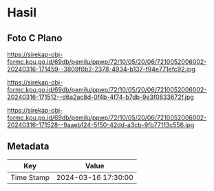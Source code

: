 # Hasil

## Foto C Plano

https://sirekap-obj-formc.kpu.go.id/69db/pemilu/ppwp/72/10/05/20/06/7210052006002-20240316-171459--3809f0b2-2378-4934-b137-f94e771efc92.jpg

https://sirekap-obj-formc.kpu.go.id/69db/pemilu/ppwp/72/10/05/20/06/7210052006002-20240316-171512--d6a2ac8d-0f4b-4f74-b7db-9e3f0833672f.jpg

https://sirekap-obj-formc.kpu.go.id/69db/pemilu/ppwp/72/10/05/20/06/7210052006002-20240316-171528--9aaeb124-5f50-42dd-a3cb-9fb77113c556.jpg


## Metadata

| Key        | Value               |
| ---------- | ------------------- |
| Time Stamp | 2024-03-16 17:30:00 |



